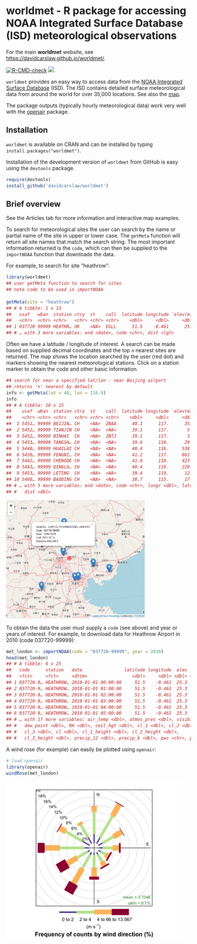 
<!-- Edit the README.Rmd only!!! The README.md is generated automatically from README.Rmd. -->

# worldmet - R package for accessing NOAA Integrated Surface Database (ISD) meteorological observations

For the main **worldmet** website, see
<https://davidcarslaw.github.io/worldmet/>.

[![R-CMD-check](https://github.com/davidcarslaw/worldmet/workflows/R-CMD-check/badge.svg)](https://github.com/davidcarslaw/worldmet/actions)
![](http://cranlogs.r-pkg.org/badges/grand-total/worldmet)

`worldmet` provides an easy way to access data from the [NOAA Integrated
Surface Database](https://www.ncdc.noaa.gov/isd) (ISD). The ISD contains
detailed surface meteorological data from around the world for over
35,000 locations. See also the
[map](https://gis.ncdc.noaa.gov/maps/ncei).

The package outputs (typically hourly meteorological data) work very
well with the [openair](https://github.com/davidcarslaw/openair)
package.

## Installation

`worldmet` is available on CRAN and can be installed by typing
`install.packages("worldmet")`.

Installation of the development version of `worldmet` from GitHub is
easy using the `devtools` package.

``` r
require(devtools)
install_github('davidcarslaw/worldmet')
```

## Brief overview

See the Articles tab for more information and interactive map examples.

To search for meteorological sites the user can search by the name or
partial name of the site in upper or lower case. The `getMeta` function
will return all site names that match the search string. The most
important information returned is the `code`, which can then be supplied
to the `importNOAA` function that downloads the data.

For example, to search for site “heathrow”:

``` r
library(worldmet)
## user getMeta function to search for sites
## note code to be used in importNOAA

getMeta(site = "heathrow")
## # A tibble: 1 x 13
##   usaf   wban  station ctry  st    call  latitude longitude `elev(m)` begin     
##   <chr>  <chr> <chr>   <chr> <chr> <chr>    <dbl>     <dbl>     <dbl> <date>    
## 1 037720 99999 HEATHR… UK    <NA>  EGLL      51.5    -0.461      25.3 1948-12-01
## # … with 3 more variables: end <date>, code <chr>, dist <lgl>
```

Often we have a latitude / longitude of interest. A search can be made
based on supplied decimal coordinates and the top `n` nearest sites are
returned. The map shows the location searched by the user (red dot) and
markers showing the nearest meteorological stations. Click on a station
marker to obtain the code and other basic information.

``` r
## search for near a specified lat/lon - near Beijing airport
## returns 'n' nearest by default
info <- getMeta(lat = 40, lon = 116.9)
info
## # A tibble: 10 x 15
##    usaf  wban  station ctry  st    call  latitude longitude `elev(m)` begin     
##    <chr> <chr> <chr>   <chr> <chr> <chr>    <dbl>     <dbl>     <dbl> <date>    
##  1 5451… 99999 BEIJIN… CH    <NA>  ZBAA      40.1      117.      35.4 1945-10-31
##  2 5452… 99999 TIANJIN CH    <NA>  <NA>      39.1      117.       5   1956-08-20
##  3 5452… 99999 BINHAI  CH    <NA>  ZBTJ      39.1      117.       3   1981-11-25
##  4 5453… 99999 TANGSH… CH    <NA>  <NA>      39.6      118.      29   1956-08-20
##  5 5440… 99999 HUAILAI CH    <NA>  <NA>      40.4      116.     538   1956-08-20
##  6 5430… 99999 FENGNI… CH    <NA>  <NA>      41.2      117.     661   1957-06-01
##  7 5442… 99999 CHENGDE CH    <NA>  <NA>      41.0      118.     423   1956-08-20
##  8 5443… 99999 QINGLO… CH    <NA>  <NA>      40.4      119.     228   1957-06-02
##  9 5453… 99999 LETING  CH    <NA>  <NA>      39.4      119.      12   1957-06-01
## 10 5460… 99999 BAODING CH    <NA>  <NA>      38.7      115.      17   1956-08-20
## # … with 5 more variables: end <date>, code <chr>, longr <dbl>, latr <dbl>,
## #   dist <dbl>
```

<img src="man/figures/map.png" alt="map of Beijing area" width="75%" />

To obtain the data the user must supply a `code` (see above) and year or
years of interest. For example, to download data for Heathrow Airport in
2010 (code 037720-99999):

``` r
met_london <- importNOAA(code = "037720-99999", year = 2010)
head(met_london)
## # A tibble: 6 x 25
##   code      station   date                latitude longitude  elev    ws      wd
##   <fct>     <fct>     <dttm>                 <dbl>     <dbl> <dbl> <dbl>   <dbl>
## 1 037720-9… HEATHROW… 2010-01-01 00:00:00     51.5    -0.461  25.3  3.27  17.4  
## 2 037720-9… HEATHROW… 2010-01-01 01:00:00     51.5    -0.461  25.3  3.1    6.13 
## 3 037720-9… HEATHROW… 2010-01-01 02:00:00     51.5    -0.461  25.3  3.1   15.6  
## 4 037720-9… HEATHROW… 2010-01-01 03:00:00     51.5    -0.461  25.3  2.93  17.0  
## 5 037720-9… HEATHROW… 2010-01-01 04:00:00     51.5    -0.461  25.3  2.77   0.606
## 6 037720-9… HEATHROW… 2010-01-01 05:00:00     51.5    -0.461  25.3  2.43 356.   
## # … with 17 more variables: air_temp <dbl>, atmos_pres <dbl>, visibility <dbl>,
## #   dew_point <dbl>, RH <dbl>, ceil_hgt <dbl>, cl_1 <dbl>, cl_2 <dbl>,
## #   cl_3 <dbl>, cl <dbl>, cl_1_height <dbl>, cl_2_height <dbl>,
## #   cl_3_height <dbl>, precip_12 <dbl>, precip_6 <dbl>, pwc <chr>, precip <dbl>
```

A wind rose (for example) can easily be plotted using `openair`:

``` r
# load openair
library(openair)
windRose(met_london)
```

![](man/figures/windRose-1.png)<!-- -->
